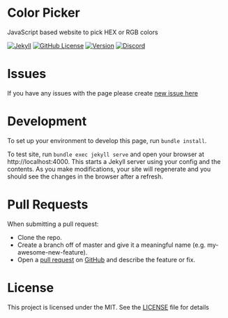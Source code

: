 # Color Picker
JavaScript based website to pick HEX or RGB colors

[![Jekyll](https://github.com/igorkowalczyk/color-picker/workflows/Jekyll/badge.svg)](https://igorkowalczyk.github.io/color-picker)
[![GitHub License](https://img.shields.io/github/license/igorkowalczyk/color-picker?color=%2334D058&logo=github&logoColor=959DA5&labelColor=24292E)](https://igorkowalczyk.github.io/color-picker/license.txt)
[![Version](https://img.shields.io/github/v/release/igorkowalczyk/color-picker?color=%2334D058&logo=github&logoColor=959DA5&labelColor=24292E)](https://github.com/igorkowalczyk/color-picker/releases)
[![Discord](https://img.shields.io/discord/666599184844980224?color=%2334D058&logo=discord&logoColor=7289da&labelColor=24292E)](https://discord.gg/f4KtqNB)

# Issues
If you have any issues with the page please create [new issue here](https://github.com/igorkowalczyk/color-picker/issues)

# Development
To set up your environment to develop this page, run `bundle install`.

To test site, run `bundle exec jekyll serve` and open your browser at http://localhost:4000. This starts a Jekyll server using your config and the contents. As you make modifications, your site will regenerate and you should see the changes in the browser after a refresh.

# Pull Requests
When submitting a pull request:

- Clone the repo.
- Create a branch off of master and give it a meaningful name (e.g. my-awesome-new-feature).
- Open a [pull request](https://github.com/igorkowalczyk/color-picker/pulls) on [GitHub](https://github.com) and describe the feature or fix.

# License
This project is licensed under the MIT. See the [LICENSE](https://github.com/igorkowalczyk/color-picker/blob/master/license.md) file for details

